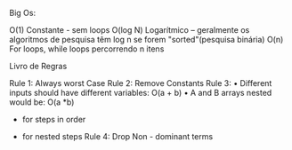 Big Os:

O(1) Constante - sem loops
O(log N) Logarítmico – geralmente os algoritmos de pesquisa têm log n se forem "sorted"(pesquisa binária) 
O(n) For loops, while loops percorrendo n itens

Livro de Regras

Rule 1: Always worst Case
Rule 2: Remove Constants
Rule 3: 
    • Different inputs should have different variables: O(a + b) 
    • A and B arrays nested would be: O(a *b)
+ for steps in order
* for nested steps
Rule 4: Drop Non - dominant terms
